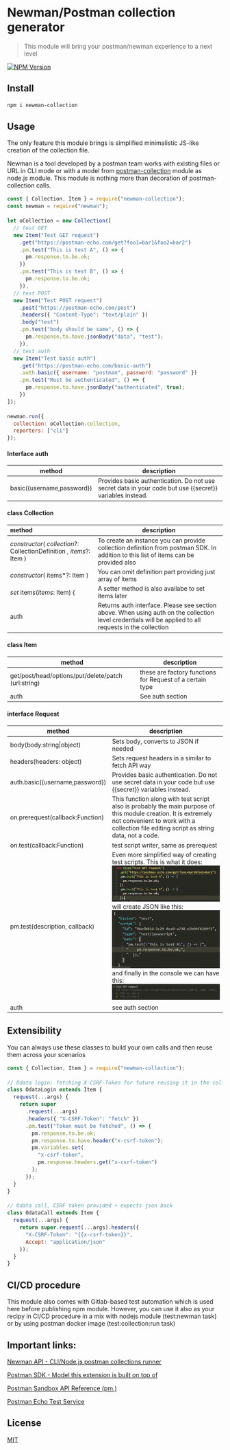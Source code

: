 # Newman/Postman collection generator

> This module will bring your postman/newman experience to a next level

[![NPM Version][npm-image]][npm-url]

## Install

```bash
npm i newman-collection
```

## Usage

The only feature this module brings is simplified minimalistic JS-like creation of the collection file.

Newman is a tool developed by a postman team works with existing files or URL in CLI mode or with a model from [postman-collection][postman-collection] module as node.js module. This module is nothing more than decoration of postman-collection calls.

```js
const { Collection, Item } = require("newman-collection");
const newman = require("newman");

let oCollection = new Collection([
  // test GET
  new Item("Test GET request")
    .get("https://postman-echo.com/get?foo1=bar1&foo2=bar2")
    .pm.test("This is test A", () => {
      pm.response.to.be.ok;
    })
    .pm.test("This is test B", () => {
      pm.response.to.be.ok;
    }),
  // test POST
  new Item("Test POST request")
    .post("https://postman-echo.com/post")
    .headers({ "Content-Type": "text/plain" })
    .body("test")
    .pm.test("body should be same", () => {
      pm.response.to.have.jsonBody("data", "test");
    }),
  // test auth
  new Item("Test basic auth")
    .get("https://postman-echo.com/basic-auth")
    .auth.basic({ username: "postman", password: "password" })
    .pm.test("Must be authenticated", () => {
      pm.response.to.have.jsonBody("authenticated", true);
    })
]);

newman.run({
  collection: oCollection.collection,
  reporters: ["cli"]
});
```

#### Interface auth

| method                     | description                                                                                              |
| -------------------------- | -------------------------------------------------------------------------------------------------------- |
| basic({username,password}) | Provides basic authentication. Do not use secret data in your code but use {{secret}} variables instead. |

#### class Collection

| method                                                                | description                                                                                                                                             |
| :-------------------------------------------------------------------- | ------------------------------------------------------------------------------------------------------------------------------------------------------- |
| _constructor_( _collection_?: CollectionDefinition , _items_?: Item ) | To create an instance you can provide collection definition from postman SDK. In addition to this list of items can be provided also                    |
| _constructor_( items\*?: Item )                                       | You can omit definition part providing just array of items                                                                                              |
| _set_ items(_items_: Item) {                                          | A setter method is also availabe to set items later                                                                                                     |
| auth                                                                  | Returns auth interface. Please see section above. When using auth on the collection level credentials will be applied to all requests in the collection |

#### class Item

| method                                              | description                                               |
| --------------------------------------------------- | --------------------------------------------------------- |
| get/post/head/options/put/delete/patch (url:string) | these are factory functions for Request of a certain type |
| auth                                                | See auth section                                          |

#### interface Request

| method                           | description                                                                                                                                                                                                                                                                                                                                                                   |
| -------------------------------- | ----------------------------------------------------------------------------------------------------------------------------------------------------------------------------------------------------------------------------------------------------------------------------------------------------------------------------------------------------------------------------- |
| body(body:string\|object)        | Sets body, converts to JSON if needed                                                                                                                                                                                                                                                                                                                                         |
| headers(headers: object)         | Sets request headers in a similar to fetch API way                                                                                                                                                                                                                                                                                                                            |
| auth.basic({username,password})  | Provides basic authentication. Do not use secret data in your code but use {{secret}} variables instead.                                                                                                                                                                                                                                                                      |
| on.prerequest(callback:Function) | This function along with test script also is probably the main purpose of this module creation. It is extremely not convenient to work with a collection file editing script as string data, not a code.                                                                                                                                                                      |
| on.test(callback:Function)       | test script writer, same as prerequest                                                                                                                                                                                                                                                                                                                                        |
| pm.test(description, callback)   | Even more simplified way of creating test scripts. This is what it does:<br/> ![image-20200218170449413](docs/img/image-20200218170449413.png)<br/> will create JSON like this:<br/> ![image-20200218180458079](docs/img/image-20200218180458079.png)<br/> and finally in the console we can have this:<br/> ![image-20200218170733249](docs/img/image-20200218170733249.png) |
| auth                             | see auth section                                                                                                                                                                                                                                                                                                                                                              |

## Extensibility

You can always use these classes to build your own calls and then reuse them across your scenarios

```js
const { Collection, Item } = require("newman-collection");

// Odata login: fetching X-CSRF-Token for future reusing it in the collection with embedded test
class OdataLogin extends Item {
  request(...args) {
    return super
      .request(...args)
      .headers({ "X-CSRF-Token": "fetch" })
      .pm.test("Token must be fetched", () => {
        pm.response.to.be.ok;
        pm.response.to.have.header("x-csrf-token");
        pm.variables.set(
          "x-csrf-token",
          pm.response.headers.get("x-csrf-token")
        );
      });
  }
}

// Odata call, CSRF token provided + expects json back
class OdataCall extends Item {
  request(...args) {
    return super.request(...args).headers({
      "X-CSRF-Token": "{{x-csrf-token}}",
      Accept: "application/json"
    });
  }
}
```

## CI/CD procedure

This module also comes with Gitlab-based test automation which is used here before publishing npm module. However, you can use it also as your recipy in CI/CD procedure in a mix with nodejs module (test:newman task) or by using postman docker image (test:collection:run task)

## Important links:

[Newman API - CLI/Node.js postman collections runner](https://github.com/postmanlabs/newman)

[Postman SDK - Model this extension is built on top of](http://www.postmanlabs.com/postman-collection/index.html)

[Postman Sandbox API Reference (pm.)](https://learning.postman.com/docs/postman/scripts/postman-sandbox-api-reference/)

[Postman Echo Test Service](https://docs.postman-echo.com/)

## License

[MIT](http://vjpr.mit-license.org)

[npm-image]: https://img.shields.io/npm/v/newman-collection.svg
[npm-url]: https://npmjs.org/package/newman-collection
[travis-image]: https://img.shields.io/travis/live-js/newman-collection/master.svg
[coveralls-image]: https://img.shields.io/coveralls/live-js/newman-collection/master.svg
[coveralls-url]: https://coveralls.io/r/live-js/newman-collection?branch=master
[postman-collection]: https://github.com/postmanlabs/postman-collection
